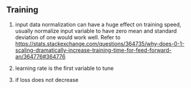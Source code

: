 ## Training

1. input data normalization can have a huge effect on training speed, usually normalize input variable to have zero mean and standard deviation of one would work well. Refer to https://stats.stackexchange.com/questions/364735/why-does-0-1-scaling-dramatically-increase-training-time-for-feed-forward-an/364776#364776

2. learning rate is the first variable to tune

3. if loss does not decrease 
